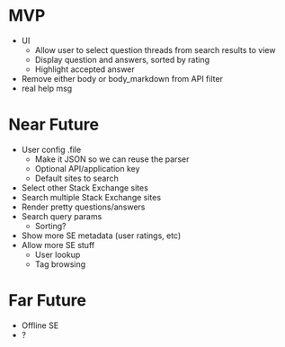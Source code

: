 # MVP
- UI
   - Allow user to select question threads from search results to view
   - Display question and answers, sorted by rating
   - Highlight accepted answer
- Remove either body or body_markdown from API filter
- real help msg

# Near Future
- User config .file
   - Make it JSON so we can reuse the parser
   - Optional API/application key
   - Default sites to search
- Select other Stack Exchange sites
- Search multiple Stack Exchange sites
- Render pretty questions/answers
- Search query params
   - Sorting?
- Show more SE metadata (user ratings, etc)
- Allow more SE stuff
   - User lookup
   - Tag browsing

# Far Future
- Offline SE
- ?
